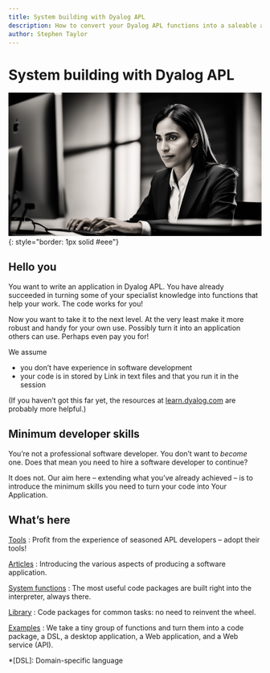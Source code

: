 ```yaml
---
title: System building with Dyalog APL
description: How to convert your Dyalog APL functions into a saleable application, package, or service.
author: Stephen Taylor
---
```

# System building with Dyalog APL


![Paula](img/paula.jpg){: style="border: 1px solid #eee"}

## Hello you


You want to write an application in Dyalog APL. 
You have already succeeded in turning some of your specialist knowledge into functions that help your work. 
The code works for you! 

Now you want to take it to the next level. 
At the very least make it more robust and handy for your own use.
Possibly turn it into an application others can use.
Perhaps even pay you for! 

We assume 

-   you don’t have experience in software development
-   your code is in stored by Link in text files and that you run it in the session

(If you haven’t got this far yet, the resources at [learn.dyalog.com](https://learn.dyalog.com) are probably more helpful.)


## Minimum developer skills

You’re not a professional software developer. 
You don’t want to *become* one. 
Does that mean you need to hire a software developer to continue?

It does not. Our aim here – extending what you’ve already achieved – is to introduce the minimum skills you need to turn your code into Your Application. 


## What’s here

[Tools](workbench.md)
: Profit from the experience of seasoned APL developers – adopt their tools!

[Articles](articles/index.md)
: Introducing the various aspects of producing a software application.

[System functions](sysfns/index.md)
: The most useful code packages are built right into the interpreter, always there.

[Library](library/index.md)
: Code packages for common tasks: no need to reinvent the wheel.

[Examples](examples/index.md)
: We take a tiny group of functions and turn them into a code package, a DSL, a desktop application, a Web application, and a Web service (API).

*[DSL]: Domain-specific language
<!-- 
## Setting up

RIDE (the Dyalog IDE) has all you need for writing and editing functions. 
Saved workspaces contain snapshots of all your variables and functions; even suspended evaluations.

But now we’ll set you up with tools for managing your project professionally.
Or, if you are already familiar with development environments such as VS Code, we’ll show you how to set them up to work wth Dyalog APL.

## From logic to application

We’ll step through the process of taking your coded logic and turning it into a tool, package, application or service others can use – and perhaps pay you for.

-   Manage your source code in text files
-   Document your code 
-   Log what happens when you run it
-   Trap and report errors
-   Provide a graphical user interface
-   Provide a Help subsystem
-   Provide configuration options
-   Package a desktop application for macOS or Windows
-   Provide automatic updates
-   Make your code available as a service on the Web
-   Run your code in a platform-independent container
-   Publish your service on a cloud platform -->